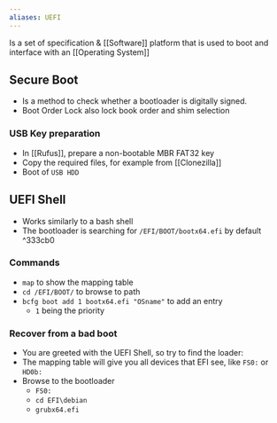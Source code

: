 ```yaml
---
aliases: UEFI
---
```

Is a set of specification & [[Software]] platform that is used to boot and interface with an [[Operating System]]
## Secure Boot
- Is a method to check whether a bootloader is digitally signed.
- Boot Order Lock also lock book order and shim selection
### USB Key preparation
- In [[Rufus]], prepare a non-bootable MBR FAT32 key
- Copy the required files, for example from [[Clonezilla]]
- Boot of `USB HDD`
## UEFI Shell
- Works similarly to a bash shell
- The bootloader is searching for `/EFI/BOOT/bootx64.efi` by default ^333cb0
### Commands
- `map` to show the mapping table
- `cd /EFI/BOOT/` to browse to path
- `bcfg boot add 1 bootx64.efi "OSname"` to add an entry
	- `1` being the priority
### Recover from a bad boot
- You are greeted with the UEFI Shell, so try to find the loader:
- The mapping table will give you all devices that EFI see, like `FS0:` or `HD0b:`
- Browse to the bootloader
	- `FS0:`
	- `cd EFI\debian`
	- `grubx64.efi`